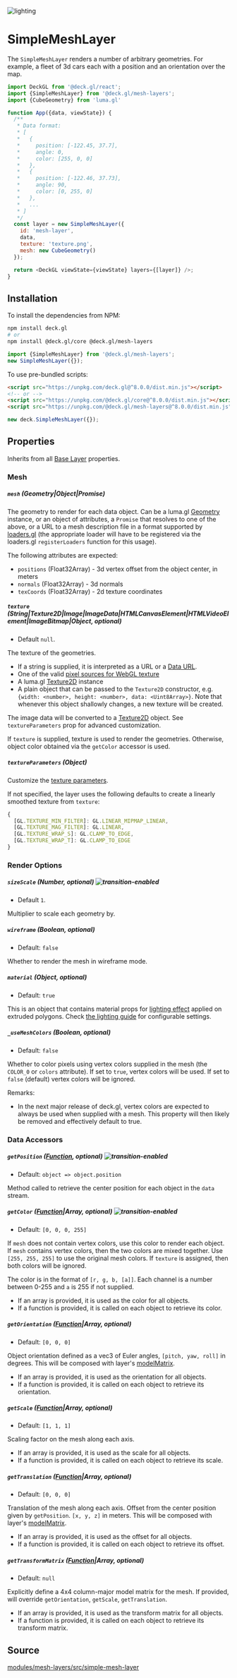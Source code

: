 <p class="badges">
  <img src="https://img.shields.io/badge/lighting-yes-blue.svg?style=flat-square" alt="lighting" />
</p>

# SimpleMeshLayer

The `SimpleMeshLayer` renders a number of arbitrary geometries. For example, a fleet of 3d cars each with a position and an orientation over the map.

```js
import DeckGL from '@deck.gl/react';
import {SimpleMeshLayer} from '@deck.gl/mesh-layers';
import {CubeGeometry} from 'luma.gl'

function App({data, viewState}) {
  /**
   * Data format:
   * [
   *   {
   *     position: [-122.45, 37.7],
   *     angle: 0,
   *     color: [255, 0, 0]
   *   },
   *   {
   *     position: [-122.46, 37.73],
   *     angle: 90,
   *     color: [0, 255, 0]
   *   },
   *   ...
   * ]
   */
  const layer = new SimpleMeshLayer({
    id: 'mesh-layer',
    data,
    texture: 'texture.png',
    mesh: new CubeGeometry()
  });

  return <DeckGL viewState={viewState} layers={[layer]} />;
}
```

## Installation

To install the dependencies from NPM:

```bash
npm install deck.gl
# or
npm install @deck.gl/core @deck.gl/mesh-layers
```

```js
import {SimpleMeshLayer} from '@deck.gl/mesh-layers';
new SimpleMeshLayer({});
```

To use pre-bundled scripts:

```html
<script src="https://unpkg.com/deck.gl@^8.0.0/dist.min.js"></script>
<!-- or -->
<script src="https://unpkg.com/@deck.gl/core@^8.0.0/dist.min.js"></script>
<script src="https://unpkg.com/@deck.gl/mesh-layers@^8.0.0/dist.min.js"></script>
```

```js
new deck.SimpleMeshLayer({});
```


## Properties

Inherits from all [Base Layer](/docs/api-reference/core/layer.md) properties.

### Mesh

##### `mesh` (Geometry|Object|Promise)

The geometry to render for each data object.
Can be a luma.gl [Geometry](https://luma.gl/docs/api-reference/engine/geometry) instance, or an object of attributes, a `Promise` that resolves to one of the above,
or a URL to a mesh description file in a format supported by [loaders.gl](https://github.com/visgl/loaders.gl) (the appropriate loader will have to be registered via the loaders.gl
`registerLoaders` function for this usage).

The following attributes are expected:

- `positions` (Float32Array) - 3d vertex offset from the object center, in meters
- `normals` (Float32Array) - 3d normals
- `texCoords` (Float32Array) - 2d texture coordinates


##### `texture` (String|Texture2D|Image|ImageData|HTMLCanvasElement|HTMLVideoElement|ImageBitmap|Object, optional)

- Default `null`.

The texture of the geometries.

- If a string is supplied, it is interpreted as a URL or a [Data URL](https://developer.mozilla.org/en-US/docs/Web/HTTP/Basics_of_HTTP/Data_URIs).
- One of the valid [pixel sources for WebGL texture](https://developer.mozilla.org/en-US/docs/Web/API/WebGLRenderingContext/texImage2D)
- A luma.gl [Texture2D](https://luma.gl/docs/api-reference/webgl/texture-2d) instance
- A plain object that can be passed to the `Texture2D` constructor, e.g. `{width: <number>, height: <number>, data: <Uint8Array>}`. Note that whenever this object shallowly changes, a new texture will be created.

The image data will be converted to a [Texture2D](https://luma.gl/docs/api-reference/webgl/texture-2d) object. See `textureParameters` prop for advanced customization.

If `texture` is supplied, texture is used to render the geometries. Otherwise, object color obtained via the `getColor` accessor is used.


##### `textureParameters` (Object)

Customize the [texture parameters](https://developer.mozilla.org/en-US/docs/Web/API/WebGLRenderingContext/texParameter).

If not specified, the layer uses the following defaults to create a linearly smoothed texture from `texture`:

```js
{
  [GL.TEXTURE_MIN_FILTER]: GL.LINEAR_MIPMAP_LINEAR,
  [GL.TEXTURE_MAG_FILTER]: GL.LINEAR,
  [GL.TEXTURE_WRAP_S]: GL.CLAMP_TO_EDGE,
  [GL.TEXTURE_WRAP_T]: GL.CLAMP_TO_EDGE
}
```


### Render Options

##### `sizeScale` (Number, optional) ![transition-enabled](https://img.shields.io/badge/transition-enabled-green.svg?style=flat-square")

- Default `1`.

Multiplier to scale each geometry by.

##### `wireframe` (Boolean, optional)

- Default: `false`

Whether to render the mesh in wireframe mode.

##### `material` (Object, optional)

* Default: `true`

This is an object that contains material props for [lighting effect](/docs/api-reference/core/lighting-effect.md) applied on extruded polygons.
Check [the lighting guide](/docs/developer-guide/using-lighting.md#constructing-a-material-instance) for configurable settings.

##### `_useMeshColors` (Boolean, optional)

- Default: `false`

Whether to color pixels using vertex colors supplied in the mesh (the `COLOR_0` or `colors` attribute). If set to `true`, vertex colors will be used. If set to `false` (default) vertex colors will be ignored.

Remarks:
- In the next major release of deck.gl, vertex colors are expected to always be used when supplied with a mesh. This property will then likely be removed and effectively default to true.

### Data Accessors


##### `getPosition` ([Function](/docs/developer-guide/using-layers.md#accessors), optional) ![transition-enabled](https://img.shields.io/badge/transition-enabled-green.svg?style=flat-square")

- Default: `object => object.position`

Method called to retrieve the center position for each object in the `data` stream.


##### `getColor` ([Function](/docs/developer-guide/using-layers.md#accessors)|Array, optional) ![transition-enabled](https://img.shields.io/badge/transition-enabled-green.svg?style=flat-square")

- Default: `[0, 0, 0, 255]`

If `mesh` does not contain vertex colors, use this color to render each object. If `mesh` contains vertex colors, then the two colors are mixed together. Use `[255, 255, 255]` to use the original mesh colors. If `texture` is assigned, then both colors will be ignored.

The color is in the format of `[r, g, b, [a]]`. Each channel is a number between 0-255 and `a` is 255 if not supplied.

* If an array is provided, it is used as the color for all objects.
* If a function is provided, it is called on each object to retrieve its color.

##### `getOrientation` ([Function](/docs/developer-guide/using-layers.md#accessors)|Array, optional)

- Default: `[0, 0, 0]`

Object orientation defined as a vec3 of Euler angles, `[pitch, yaw, roll]` in degrees. This will be composed with layer's [modelMatrix](https://github.com/visgl/deck.gl/blob/master/docs/api-reference/core/layer.md#modelmatrix-number16-optional).

* If an array is provided, it is used as the orientation for all objects.
* If a function is provided, it is called on each object to retrieve its orientation.

##### `getScale` ([Function](/docs/developer-guide/using-layers.md#accessors)|Array, optional)

- Default: `[1, 1, 1]`

Scaling factor on the mesh along each axis.

* If an array is provided, it is used as the scale for all objects.
* If a function is provided, it is called on each object to retrieve its scale.

##### `getTranslation` ([Function](/docs/developer-guide/using-layers.md#accessors)|Array, optional)

- Default: `[0, 0, 0]`

Translation of the mesh along each axis. Offset from the center position given by `getPosition`. `[x, y, z]` in meters. This will be composed with layer's [modelMatrix](https://github.com/visgl/deck.gl/blob/master/docs/api-reference/core/layer.md#modelmatrix-number16-optional).

* If an array is provided, it is used as the offset for all objects.
* If a function is provided, it is called on each object to retrieve its offset.

##### `getTransformMatrix` ([Function](/docs/developer-guide/using-layers.md#accessors)|Array, optional)

- Default: `null`

Explicitly define a 4x4 column-major model matrix for the mesh. If provided, will override
`getOrientation`, `getScale`, `getTranslation`.

* If an array is provided, it is used as the transform matrix for all objects.
* If a function is provided, it is called on each object to retrieve its transform matrix.

## Source

[modules/mesh-layers/src/simple-mesh-layer](https://github.com/visgl/deck.gl/tree/master/modules/mesh-layers/src/simple-mesh-layer)

